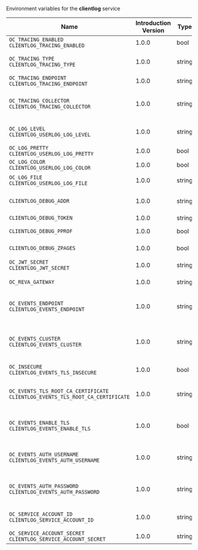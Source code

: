 Environment variables for the **clientlog** service

| Name | Introduction Version | Type | Description | Default Value |
|---|---|---|---|---|
|`OC_TRACING_ENABLED`<br/>`CLIENTLOG_TRACING_ENABLED`| 1.0.0 |bool|Activates tracing.|false|
|`OC_TRACING_TYPE`<br/>`CLIENTLOG_TRACING_TYPE`| 1.0.0 |string|The type of tracing. Defaults to '', which is the same as 'jaeger'. Allowed tracing types are 'jaeger' and '' as of now.||
|`OC_TRACING_ENDPOINT`<br/>`CLIENTLOG_TRACING_ENDPOINT`| 1.0.0 |string|The endpoint of the tracing agent.||
|`OC_TRACING_COLLECTOR`<br/>`CLIENTLOG_TRACING_COLLECTOR`| 1.0.0 |string|The HTTP endpoint for sending spans directly to a collector, i.e. \http://jaeger-collector:14268/api/traces. Only used if the tracing endpoint is unset.||
|`OC_LOG_LEVEL`<br/>`CLIENTLOG_USERLOG_LOG_LEVEL`| 1.0.0 |string|The log level. Valid values are: 'panic', 'fatal', 'error', 'warn', 'info', 'debug', 'trace'.||
|`OC_LOG_PRETTY`<br/>`CLIENTLOG_USERLOG_LOG_PRETTY`| 1.0.0 |bool|Activates pretty log output.|false|
|`OC_LOG_COLOR`<br/>`CLIENTLOG_USERLOG_LOG_COLOR`| 1.0.0 |bool|Activates colorized log output.|false|
|`OC_LOG_FILE`<br/>`CLIENTLOG_USERLOG_LOG_FILE`| 1.0.0 |string|The path to the log file. Activates logging to this file if set.||
|`CLIENTLOG_DEBUG_ADDR`| 1.0.0 |string|Bind address of the debug server, where metrics, health, config and debug endpoints will be exposed.|127.0.0.1:9260|
|`CLIENTLOG_DEBUG_TOKEN`| 1.0.0 |string|Token to secure the metrics endpoint.||
|`CLIENTLOG_DEBUG_PPROF`| 1.0.0 |bool|Enables pprof, which can be used for profiling.|false|
|`CLIENTLOG_DEBUG_ZPAGES`| 1.0.0 |bool|Enables zpages, which can be used for collecting and viewing in-memory traces.|false|
|`OC_JWT_SECRET`<br/>`CLIENTLOG_JWT_SECRET`| 1.0.0 |string|The secret to mint and validate jwt tokens.||
|`OC_REVA_GATEWAY`| 1.0.0 |string|CS3 gateway used to look up user metadata|eu.opencloud.api.gateway|
|`OC_EVENTS_ENDPOINT`<br/>`CLIENTLOG_EVENTS_ENDPOINT`| 1.0.0 |string|The address of the event system. The event system is the message queuing service. It is used as message broker for the microservice architecture.|127.0.0.1:9233|
|`OC_EVENTS_CLUSTER`<br/>`CLIENTLOG_EVENTS_CLUSTER`| 1.0.0 |string|The clusterID of the event system. The event system is the message queuing service. It is used as message broker for the microservice architecture. Mandatory when using NATS as event system.|opencloud-cluster|
|`OC_INSECURE`<br/>`CLIENTLOG_EVENTS_TLS_INSECURE`| 1.0.0 |bool|Whether to verify the server TLS certificates.|false|
|`OC_EVENTS_TLS_ROOT_CA_CERTIFICATE`<br/>`CLIENTLOG_EVENTS_TLS_ROOT_CA_CERTIFICATE`| 1.0.0 |string|The root CA certificate used to validate the server's TLS certificate. If provided NOTIFICATIONS_EVENTS_TLS_INSECURE will be seen as false.||
|`OC_EVENTS_ENABLE_TLS`<br/>`CLIENTLOG_EVENTS_ENABLE_TLS`| 1.0.0 |bool|Enable TLS for the connection to the events broker. The events broker is the OpenCloud service which receives and delivers events between the services.|false|
|`OC_EVENTS_AUTH_USERNAME`<br/>`CLIENTLOG_EVENTS_AUTH_USERNAME`| 1.0.0 |string|The username to authenticate with the events broker. The events broker is the OpenCloud service which receives and delivers events between the services.||
|`OC_EVENTS_AUTH_PASSWORD`<br/>`CLIENTLOG_EVENTS_AUTH_PASSWORD`| 1.0.0 |string|The password to authenticate with the events broker. The events broker is the OpenCloud service which receives and delivers events between the services.||
|`OC_SERVICE_ACCOUNT_ID`<br/>`CLIENTLOG_SERVICE_ACCOUNT_ID`| 1.0.0 |string|The ID of the service account the service should use. See the 'auth-service' service description for more details.||
|`OC_SERVICE_ACCOUNT_SECRET`<br/>`CLIENTLOG_SERVICE_ACCOUNT_SECRET`| 1.0.0 |string|The service account secret.||